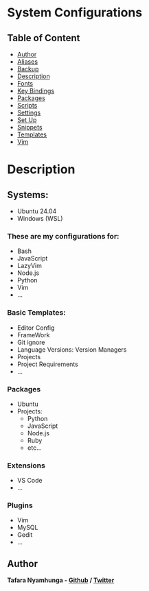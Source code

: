 # System Configurations

## Table of Content
- [Author](#author)
- [Aliases](Aliases/README.md#aliases)
- [Backup](Backup/README.md)
- [Description](#description)
- [Fonts](Fonts/README.md#fonts)
- [Key Bindings](Key-Bindings/README.md#key-bindings)
- [Packages](Packages/README.md#packages)
- [Scripts](Scripts/README.md#scripts)
- [Settings](Settings/README.md#settings)
- [Set Up](Set-Up/README.md#set-up)
- [Snippets](Snippets/README.md#snippets)
- [Templates](Templates/README.md#templates)
- [Vim](Vim/README.md#vim)

# Description

## Systems:

- Ubuntu 24.04
- Windows (WSL)

### These are my configurations for:

- Bash
- JavaScript
- LazyVim
- Node.js
- Python
- Vim
- ...

### Basic Templates:

- Editor Config
- FrameWork
- Git ignore
- Language Versions: Version Managers
- Projects
- Project Requirements
- ...

### Packages

- Ubuntu
- Projects:
    - Python
    - JavaScript
    - Node.js
    - Ruby
    - etc...

### Extensions

- VS Code
- ...

### Plugins

- Vim
- MySQL
- Gedit
- ...

## Author

**Tafara Nyamhunga  - [Github](https://github.com/tafara-n) / [Twitter](https://twitter.com/tafaranyamhunga)**
